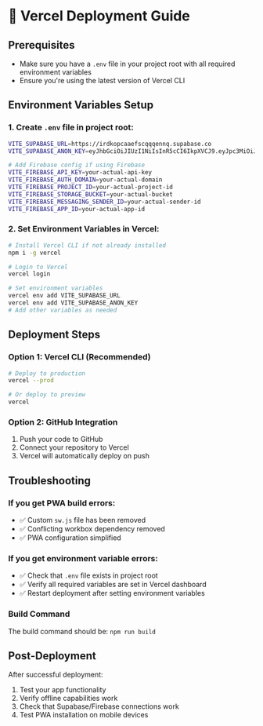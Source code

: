 # 🚀 Vercel Deployment Guide

## Prerequisites
- Make sure you have a `.env` file in your project root with all required environment variables
- Ensure you're using the latest version of Vercel CLI

## Environment Variables Setup

### 1. Create `.env` file in project root:
```bash
VITE_SUPABASE_URL=https://irdkopcaaefscqqqennq.supabase.co
VITE_SUPABASE_ANON_KEY=eyJhbGciOiJIUzI1NiIsInR5cCI6IkpXVCJ9.eyJpc3MiOiJzdXBhYmFzZSIsInJlZiI6ImlyZGtvcGNhYWVmc2NxcXFlbm5xIiwicm9sZSI6ImFub24iLCJpYXQiOjE3NTU4OTU3OTUsImV4cCI6MjA3MTQ3MTc5NX0.4eXhKwK1ib6ArwzaS7V8gt-vZFzCzJzr_-ld0a9bOq0

# Add Firebase config if using Firebase
VITE_FIREBASE_API_KEY=your-actual-api-key
VITE_FIREBASE_AUTH_DOMAIN=your-actual-domain
VITE_FIREBASE_PROJECT_ID=your-actual-project-id
VITE_FIREBASE_STORAGE_BUCKET=your-actual-bucket
VITE_FIREBASE_MESSAGING_SENDER_ID=your-actual-sender-id
VITE_FIREBASE_APP_ID=your-actual-app-id
```

### 2. Set Environment Variables in Vercel:
```bash
# Install Vercel CLI if not already installed
npm i -g vercel

# Login to Vercel
vercel login

# Set environment variables
vercel env add VITE_SUPABASE_URL
vercel env add VITE_SUPABASE_ANON_KEY
# Add other variables as needed
```

## Deployment Steps

### Option 1: Vercel CLI (Recommended)
```bash
# Deploy to production
vercel --prod

# Or deploy to preview
vercel
```

### Option 2: GitHub Integration
1. Push your code to GitHub
2. Connect your repository to Vercel
3. Vercel will automatically deploy on push

## Troubleshooting

### If you get PWA build errors:
- ✅ Custom `sw.js` file has been removed
- ✅ Conflicting workbox dependency removed
- ✅ PWA configuration simplified

### If you get environment variable errors:
- ✅ Check that `.env` file exists in project root
- ✅ Verify all required variables are set in Vercel dashboard
- ✅ Restart deployment after setting environment variables

### Build Command
The build command should be: `npm run build`

## Post-Deployment
After successful deployment:
1. Test your app functionality
2. Verify offline capabilities work
3. Check that Supabase/Firebase connections work
4. Test PWA installation on mobile devices
